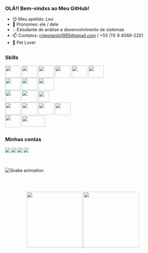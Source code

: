 ### OLÁ!! Bem-vindxs ao Meu GitHub!

- 😊 Meu apelido: Leo
- 🤵 Pronomes: ele / dele
- 💡 Estudante de análise e desenvolvimento de sistemas 
- 📫 Contatos: rcleonardo1995@gmail.com / +55 (11) 9 4068-2251
- 🐶 Pet Lover

 <!-- Separação da indicação dos meus skills -->
  ##
### Skills  
<div>
  <!-- Full Stack -->
  <img align="center" height="40" width="50" src="https://cdn.jsdelivr.net/gh/devicons/devicon/icons/html5/html5-original.svg" />  
  <img align="center" height="40" width="50" src="https://cdn.jsdelivr.net/gh/devicons/devicon/icons/css3/css3-original.svg" />
  <img align="center" height="40" width="50" src="https://cdn.jsdelivr.net/gh/devicons/devicon/icons/javascript/javascript-original.svg" />
  <img align="center" height="40" width="50" src="https://cdn.jsdelivr.net/gh/devicons/devicon/icons/angularjs/angularjs-original.svg" />
  <img align="center" height="40" width="50" src="https://cdn.jsdelivr.net/gh/devicons/devicon/icons/nodejs/nodejs-original.svg" />
  <img align="center" height="40" width="50" src="https://cdn.jsdelivr.net/gh/devicons/devicon/icons/bower/bower-original-wordmark.svg" />
          
  </br>
 
  <!-- Linguagens -->
  <img align="center" height="40" width="50" src="https://cdn.jsdelivr.net/gh/devicons/devicon/icons/c/c-original.svg" />
  <img align="center" height="40" width="50" src="https://cdn.jsdelivr.net/gh/devicons/devicon/icons/java/java-original.svg" />
  <img align="center" height="40" width="50" src="https://cdn.jsdelivr.net/gh/devicons/devicon/icons/python/python-original-wordmark.svg" />
  </br>
  
  <!-- Repositórios-->  
  <img align="center" height="40" width="50" src="https://cdn.jsdelivr.net/gh/devicons/devicon/icons/github/github-original-wordmark.svg" />
  <img align="center" height="40" width="50" src="https://cdn.jsdelivr.net/gh/devicons/devicon/icons/heroku/heroku-plain-wordmark.svg" />
  <img align="center" height="35" width="35" src="https://upload.wikimedia.org/wikipedia/commons/thumb/b/b2/Repl.it_logo.svg/2048px-Repl.it_logo.svg.png" />
  </br>
  
  <!-- Bncos de dados --> 
  <img align="center" height="40" width="50" src="https://cdn.jsdelivr.net/gh/devicons/devicon/icons/mysql/mysql-plain-wordmark.svg" /> 
  <img align="center" height="40" width="50" src="https://cdn.jsdelivr.net/gh/devicons/devicon/icons/mongodb/mongodb-original-wordmark.svg" />
  <img align="center" height="40" width="50" src="https://www.svgrepo.com/show/127001/sql-file-format.svg"/>
  <img align="center" height="40" width="50" src="https://cdn.jsdelivr.net/gh/devicons/devicon/icons/postgresql/postgresql-original-wordmark.svg" />
  </br>
  
  <!-- Programas de prototipação -->
  <img align="center" height="40" width="50" src="https://cdn.jsdelivr.net/gh/devicons/devicon/icons/figma/figma-plain.svg" />
  <img align="center" height="35" width="75" src="https://www.vectorlogo.zone/logos/lucidchart/lucidchart-ar21.png" />
  </br>
  </div>  
  
  <!-- Indicação das minhas contas pessoais -->
  ##
  ### Minhas contas  
<div> 
  <a href="https://instagram.com/leoouww" target="_blank"><img src="https://img.shields.io/badge/-Instagram-%23E4405F?style=for-the-badge&logo=instagram&logoColor=white" target="_blank"></a>
 	<a href="https://www.linkedin.com/in/leonardo-castro-programmer/" target="_blank"><img src="https://img.shields.io/badge/-LinkedIn-%230077B5?style=for-the-badge&logo=linkedin&logoColor=white" target="_blank"></a> 
  <a href="mailto:rcleonardo1995@gmail.com" target="_blank"><img src="https://img.shields.io/badge/Gmail-D14836?style=for-the-badge&logo=gmail&logoColor=white" target="_blank"></a> 
  <a href="https://replit.com/@leoouww" target="_blank"><img src="https://img.shields.io/badge/replit-667881?style=for-the-badge&logo=replit&logoColor=white" target="_blank"></a></br></br> 
 
 ##
 <!-- Cobrinha para comer meus commits --> 
 ![Snake animation](https://github.com/leoouww/leoouww/blob/output/github-contribution-grid-snake.svg) 
 </div>
 </br>
 
 ##
 <!-- Indicação dos status do meu próprio GIT, com o acompanhamento das linguagens utilziadas -->
<div align="center">
  <a href="https://github.com/leoouww">
  <img height="180em" src="https://github-readme-stats.vercel.app/api?username=leoouww&show_icons=true&theme=dracula&include_all_commits=true&count_private=true"/>
  <img height="180em" src="https://github-readme-stats.vercel.app/api/top-langs/?username=leoouww&layout=compact&langs_count=7&theme=dracula"/>
</div>

 
